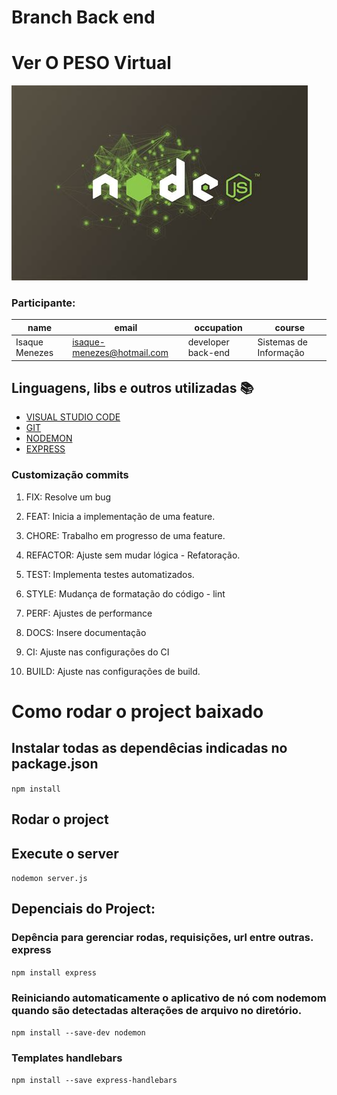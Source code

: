 # Branch Back end
# Ver O PESO Virtual

<img src='./images/nodejs.jpg' />

### Participante: 
|name | email | occupation | course |
| -------- | -------- | -------- |-------- | 
|Isaque Menezes| isaque-menezes@hotmail.com| developer back-end| Sistemas de Informação|

## Linguagens, libs e outros utilizadas :books:

- [VISUAL STUDIO CODE](https://code.visualstudio.com)
- [GIT](https://git-scm.com)
- [NODEMON](https://www.npmjs.com/package/nodemon)
- [EXPRESS](https://expressjs.com/)

### Customização commits 

1. FIX: Resolve um bug

2. FEAT: Inicia a implementação de uma feature.

3. CHORE: Trabalho em progresso de uma feature.

4. REFACTOR: Ajuste sem mudar lógica - Refatoração.

5. TEST: Implementa testes automatizados.

6. STYLE: Mudança de formatação do código - lint

7. PERF: Ajustes de performance

8. DOCS: Insere documentação

9. CI: Ajuste nas configurações do CI

10. BUILD: Ajuste nas configurações de build.

# Como rodar o project baixado

## Instalar todas as dependêcias indicadas no package.json
`npm install`

## Rodar o project
## Execute o server
`nodemon server.js`

## Depenciais do Project:
### Depência para gerenciar rodas, requisições, url entre outras. express
`npm install express`

### Reiniciando automaticamente o aplicativo de nó com nodemom quando são detectadas alterações de arquivo no diretório.
`npm install --save-dev nodemon`

### Templates handlebars
`npm install --save express-handlebars`
